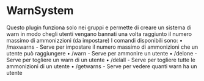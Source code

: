 # WarnSystem

Questo plugin funziona solo nei gruppi e permette di creare un sistema di warn in modo chegli utenti vengano bannati una volta raggiunto il numero massimo di ammonizzioni (da impostare) I comandi disponibili sono:
• /maxwarns - Serve per impostare il numero massimo di ammonizioni che un utente può raggiungere
• /warn - Serve per ammonire un utente
• /delone - Serve per togliere un warn di un utente
• /delall - Serve per togliere tutte le ammonizioni di un utente
• /getwarns - Serve per vedere quanti warn ha un utente

